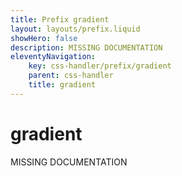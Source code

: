 ```yaml
---
title: Prefix gradient
layout: layouts/prefix.liquid
showHero: false
description: MISSING DOCUMENTATION
eleventyNavigation:
	key: css-handler/prefix/gradient
	parent: css-handler
	title: gradient
---
```


# gradient

MISSING DOCUMENTATION